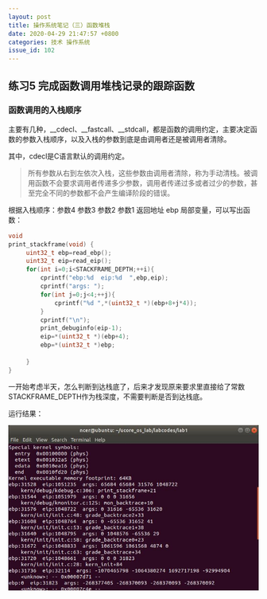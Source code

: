 ```yaml
---
layout: post
title: 操作系统笔记（三）函数堆栈
date: 2020-04-29 21:47:57 +0800
categories: 技术 操作系统
issue_id: 102
---
```


## 练习5 完成函数调用堆栈记录的跟踪函数

### 函数调用的入栈顺序

主要有几种，__cdecl、__fastcall、__stdcall，都是函数的调用约定，主要决定函数的参数入栈顺序，以及入栈的参数到底是由调用者还是被调用者清除。

其中，cdecl是C语言默认的调用约定。

>所有参数从右到左依次入栈，这些参数由调用者清除，称为手动清栈。被调用函数不会要求调用者传递多少参数，调用者传递过多或者过少的参数，甚至完全不同的参数都不会产生编译阶段的错误。

根据入栈顺序：参数4 参数3 参数2 参数1 返回地址 ebp 局部变量，可以写出函数：

```c
void
print_stackframe(void) {
     uint32_t ebp=read_ebp();
     uint32_t eip=read_eip();
     for(int i=0;i<STACKFRAME_DEPTH;++i){
         cprintf("ebp:%d  eip:%d  ",ebp,eip);
         cprintf("args: ");
         for(int j=0;j<4;++j){
             cprintf("%d ",*(uint32_t *)(ebp+8+j*4));
         }
         cprintf("\n");
         print_debuginfo(eip-1);
         eip=*(uint32_t *)(ebp+4);
         ebp=*(uint32_t *)ebp;

     }
}
```

一开始考虑半天，怎么判断到达栈底了，后来才发现原来要求里直接给了常数STACKFRAME_DEPTH作为栈深度，不需要判断是否到达栈底。

运行结果：

![此处输入图片的描述][1]

[1]: https://raw.githubusercontent.com/Ncerzzk/MyBlog/master/img/os_p_result.jpg
